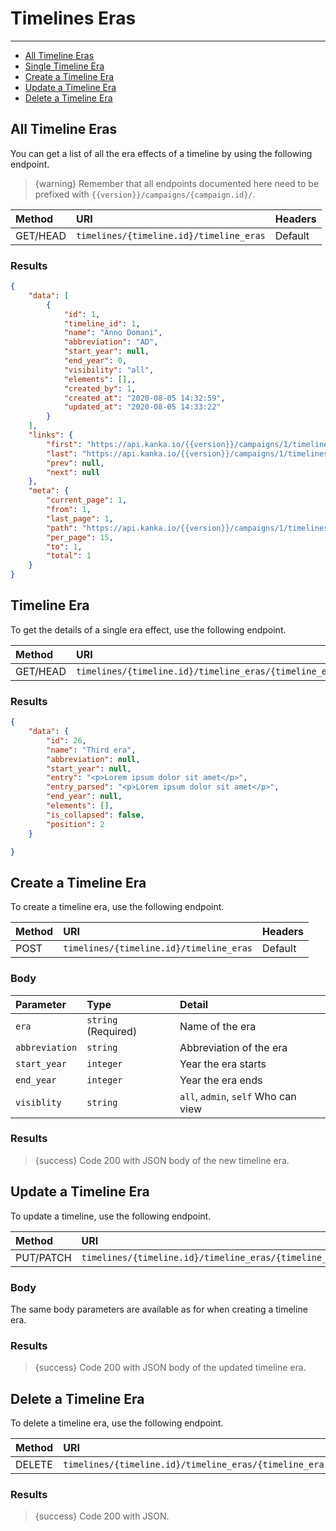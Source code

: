 # Timelines Eras

---

- [All Timeline Eras](#all-timeline-eras)
- [Single Timeline Era](#timeline-era)
- [Create a Timeline Era](#create-timeline-era)
- [Update a Timeline Era](#update-timeline-era)
- [Delete a Timeline Era](#delete-timeline-era)

<a name="all-timeline-eras"></a>
## All Timeline Eras

You can get a list of all the era effects of a timeline by using the following endpoint.

> {warning} Remember that all endpoints documented here need to be prefixed with `{{version}}/campaigns/{campaign.id}/`.


| Method | URI | Headers |
| :- |   :-   |  :-  |
| GET/HEAD | `timelines/{timeline.id}/timeline_eras` | Default |

### Results
```json
{
    "data": [
        {
            "id": 1,
            "timeline_id": 1,
            "name": "Anno Domani",
            "abbreviation": "AD",
            "start_year": null,
            "end_year": 0,
            "visibility": "all",
            "elements": [],,
            "created_by": 1,
            "created_at": "2020-08-05 14:32:59",
            "updated_at": "2020-08-05 14:33:22"
        }
    ],
    "links": {
        "first": "https://api.kanka.io/{{version}}/campaigns/1/timelines/1/timeline_eras?page=1",
        "last": "https://api.kanka.io/{{version}}/campaigns/1/timelines/1/timeline_eras?page=1",
        "prev": null,
        "next": null
    },
    "meta": {
        "current_page": 1,
        "from": 1,
        "last_page": 1,
        "path": "https://api.kanka.io/{{version}}/campaigns/1/timelines/1/timeline_eras",
        "per_page": 15,
        "to": 1,
        "total": 1
    }
}
```


<a name="timeline-era"></a>
## Timeline Era

To get the details of a single era effect, use the following endpoint.

| Method | URI | Headers |
| :- |   :-   |  :-  |
| GET/HEAD | `timelines/{timeline.id}/timeline_eras/{timeline_era.id}` | Default |

### Results
```json
{
    "data": {
        "id": 26,
        "name": "Third era",
        "abbreviation": null,
        "start_year": null,
        "entry": "<p>Lorem ipsum dolor sit amet</p>",
        "entry_parsed": "<p>Lorem ipsum dolor sit amet</p>",
        "end_year": null,
        "elements": [],
        "is_collapsed": false,
        "position": 2
    }

}
```


<a name="create-timeline-era"></a>
## Create a Timeline Era

To create a timeline era, use the following endpoint.

| Method | URI | Headers |
| :- |   :-   |  :-  |
| POST | `timelines/{timeline.id}/timeline_eras` | Default |

### Body

| Parameter | Type | Detail |
| :- |   :-   |  :-  |
| `era` | `string` (Required) | Name of the era |
| `abbreviation` | `string` | Abbreviation of the era |
| `start_year` | `integer` | Year the era starts |
| `end_year` | `integer` | Year the era ends |
| `visiblity` | `string` | `all`, `admin`, `self` Who can view |


### Results

> {success} Code 200 with JSON body of the new timeline era.


<a name="update-timeline-era"></a>
## Update a Timeline Era

To update a timeline, use the following endpoint.

| Method | URI | Headers |
| :- |   :-   |  :-  |
| PUT/PATCH | `timelines/{timeline.id}/timeline_eras/{timeline_era.id}` | Default |

### Body

The same body parameters are available as for when creating a timeline era.

### Results

> {success} Code 200 with JSON body of the updated timeline era.


<a name="delete-timeline-era"></a>
## Delete a Timeline Era

To delete a timeline era, use the following endpoint.

| Method | URI | Headers |
| :- |   :-   |  :-  |
| DELETE | `timelines/{timeline.id}/timeline_eras/{timeline_era.id}` | Default |

### Results

> {success} Code 200 with JSON.
